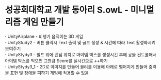 # 성공회대학교 개발 동아리 S.owL - 미니멀리즘 게임 만들기
· UnityAirplane - 비행기 움직이는 3D 게임
\
· UnityStudy2 - 버튼 클릭시 Text 출력 및 골드 생성 & 시간에 따라 Text 활성화시켜 보여주기
\
· UnityStydy3 - 필드 위에 랜덤 위치로 아이템 박스를 생성시킨 후에 공을 컨트롤해서 아이템 박스를 먹으면 그만큼 Score를 실시간으로 ++하기
\
· UnityStydy3_1 - 2D로 이미지를 만들어 물리를 이용해 아래로 떨어지게 만들어 중력을 표현 및 장애물 피하기 게임에 적용할 수 있음
